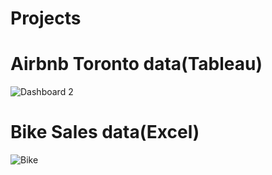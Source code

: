 # Projects

# Airbnb Toronto data(Tableau)
![Dashboard 2](https://github.com/user-attachments/assets/31650640-af6a-48d3-bc91-220e981a51a7)

# Bike Sales data(Excel)
![Bike](https://github.com/user-attachments/assets/d0147f1b-84b6-4a58-9449-2a53f58f842f)



